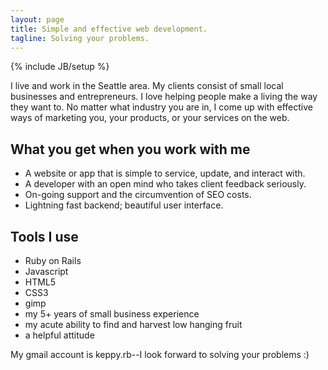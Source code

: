 ```yaml
---
layout: page
title: Simple and effective web development.
tagline: Solving your problems.
---
```

{% include JB/setup %}

I live and work in the Seattle area. My clients consist of small local businesses and entrepreneurs. I love helping people make a living the way they want to. No matter what industry you are in, I come up with effective ways of marketing you, your products, or your services on the web.

## What you get when you work with me
<ul>
<li>A website or app that is simple to service, update, and interact with.</li>
<li>A developer with an open mind who takes client feedback seriously.</li>
<li>On-going support and the circumvention of SEO costs.</li>
<li>Lightning fast backend; beautiful user interface.</li>
</ul>

## Tools I use
<ul>
<li>Ruby on Rails</li>
<li>Javascript</li>
<li>HTML5</li>
<li>CSS3</li>
<li>gimp</li>
<li>my 5+ years of small business experience</li>
<li>my acute ability to find and harvest low hanging fruit</li>
<li>a helpful attitude</li>
</ul>
My gmail account is keppy.rb--I look forward to solving your problems :)
